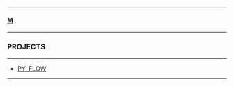 
---

#### [M](https://github.com/ttltrk/TTT/blob/master/menu.md)

---

### PROJECTS

---

* [PY_FLOW](https://github.com/ttltrk/TTT/blob/master/PROJ/PY_FLOW/PY_FLOW.md)

---
